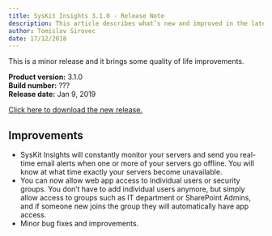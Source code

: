 ```yaml
---
title: SysKit Insights 3.1.0 - Release Note
description: This article describes what’s new and improved in the latest version of SysKit Insights.
author: Tomislav Sirovec
date: 17/12/2018
---
```


This is a minor release and it brings some quality of life improvements. 


__Product version:__ 3.1.0  
__Build number:__ ???  
__Release date:__ Jan 9, 2019  

[Click here to download the new release.](https://www.syskit.com/products/insights/download/)

## Improvements

- SysKit Insights will constantly monitor your servers and send you real-time email alerts when one or more of your servers go offline. You will know at what time exactly your servers become unavailable.
- You can now allow web app access to individual users or security groups. You don’t have to add individual users anymore, but simply allow access to groups such as IT department or SharePoint Admins, and if someone new joins the group they will automatically have app access.
- Minor bug fixes and improvements.

